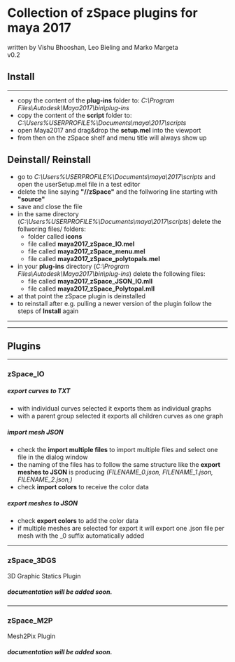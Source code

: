 # Collection of zSpace plugins for maya 2017
written by Vishu Bhooshan, Leo Bieling and Marko Margeta <br>
v0.2
## Install
---
* copy the content of the **plug-ins** folder to: *C:\Program Files\Autodesk\Maya2017\bin\plug-ins*
* copy the content of the **script** folder to: *C:\Users\%USERPROFILE%\Documents\maya\2017\scripts*
* open Maya2017 and drag&drop the **setup.mel** into the viewport
* from then on the zSpace shelf and menu title will always show up

## Deinstall/ Reinstall

* go to *C:\Users\%USERPROFILE%\Documents\maya\2017\scripts* and open the userSetup.mel file in a test editor
* delete the line saying **"//zSpace"** and the follworing line starting with **"source"**
* save and close the file
* in the same directory (*C:\Users\%USERPROFILE%\Documents\maya\2017\scripts*) delete the follworing files/ folders:
  * folder called **icons**
  * file called **maya2017_zSpace_IO.mel**
  * file called **maya2017_zSpace_menu.mel**
  * file called **maya2017_zSpace_polytopals.mel**
* in your **plug-ins** directory (*C:\Program Files\Autodesk\Maya2017\bin\plug-ins*) delete the following files:
  * file called **maya2017_zSpace_JSON_IO.mll**
  * file called **maya2017_zSpace_Polytopal.mll**
* at that point the zSpace plugin is deinstalled
* to reinstall after e.g. pulling a newer version of the plugin follow the steps of **Install** again
---
---
## Plugins
---

### zSpace_IO
##### export curves to TXT
* with individual curves selected it exports them as individual graphs
* with a parent group selected it exports all children curves as one graph

##### import mesh JSON
* check the **import multiple files** to import multiple files and select one file in the dialog window
* the naming of the files has to follow the same structure like the **export meshes to JSON** is producing _(FILENAME_0.json, FILENAME_1.json, FILENAME_2.json,)_
* check **import colors** to receive the color data

##### export meshes to JSON
* check **export colors** to add the color data
* if multiple meshes are selected for export it will export one .json file per mesh with the _0 suffix automatically added
---
### zSpace_3DGS
3D Graphic Statics Plugin
##### documentation will be added soon.
---
### zSpace_M2P
Mesh2Pix Plugin
##### documentation will be added soon.

